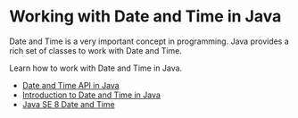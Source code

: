 # Working with Date and Time in Java

Date and Time is a very important concept in programming. Java provides a rich set of classes to work with Date and Time.

Learn how to work with Date and Time in Java.

- [Date and Time API in Java](https://chamalwr.medium.com/datetime-api-in-java-2aef5df1c39b)
- [Introduction to Date and Time in Java](https://www.baeldung.com/java-8-date-time-intro)
- [Java SE 8 Date and Time](https://www.oracle.com/technical-resources/articles/java/jf14-date-time.html)
